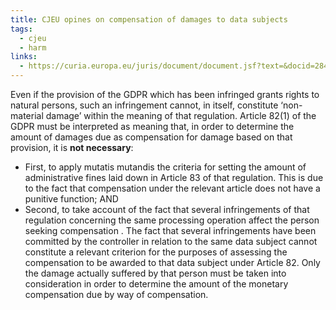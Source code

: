 ```yaml
---
title: CJEU opines on compensation of damages to data subjects
tags:
  - cjeu
  - harm
links:
  - https://curia.europa.eu/juris/document/document.jsf?text=&docid=284641&pageIndex=0&doclang=EN&mode=lst&dir=&occ=first&part=1&cid=1036423
---
```

 Even if the provision of the GDPR which has been infringed grants rights to natural persons, such an infringement cannot, in itself, constitute ‘non-material damage’ within the meaning of that regulation. Article 82(1) of the GDPR must be interpreted as meaning that, in order to determine the amount of damages due as compensation for damage based on that provision, it is **not necessary**:
  - First, to apply mutatis mutandis the criteria for setting the amount of administrative fines laid down in Article 83 of that regulation. This is due to the fact that compensation under the relevant article does not have a punitive function; AND 
  - Second, to take account of the fact that several infringements of that regulation concerning the same processing operation affect the person seeking compensation . The fact that several infringements have been committed by the controller in relation to the same data subject cannot constitute a relevant criterion for the purposes of assessing the compensation to be awarded to that data subject under Article 82. Only the damage actually suffered by that person must be taken into consideration in order to determine the amount of the monetary compensation due by way of compensation.